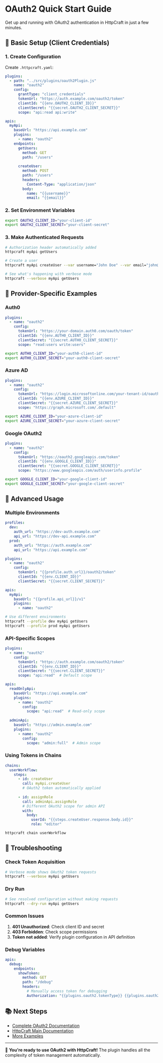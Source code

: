 # OAuth2 Quick Start Guide

Get up and running with OAuth2 authentication in HttpCraft in just a few minutes.

## 🚀 Basic Setup (Client Credentials)

### 1. Create Configuration

Create `.httpcraft.yaml`:

```yaml
plugins:
  - path: "../src/plugins/oauth2Plugin.js"
    name: "oauth2"
    config:
      grantType: "client_credentials"
      tokenUrl: "https://auth.example.com/oauth2/token"
      clientId: "{{env.OAUTH2_CLIENT_ID}}"
      clientSecret: "{{secret.OAUTH2_CLIENT_SECRET}}"
      scope: "api:read api:write"

apis:
  myApi:
    baseUrl: "https://api.example.com"
    plugins:
      - name: "oauth2"
    endpoints:
      getUsers:
        method: GET
        path: "/users"
      
      createUser:
        method: POST
        path: "/users"
        headers:
          Content-Type: "application/json"
        body:
          name: "{{username}}"
          email: "{{email}}"
```

### 2. Set Environment Variables

```bash
export OAUTH2_CLIENT_ID="your-client-id"
export OAUTH2_CLIENT_SECRET="your-client-secret"
```

### 3. Make Authenticated Requests

```bash
# Authorization header automatically added
httpcraft myApi getUsers

# Create a user
httpcraft myApi createUser --var username="John Doe" --var email="john@example.com"

# See what's happening with verbose mode
httpcraft --verbose myApi getUsers
```

## 🌟 Provider-Specific Examples

### Auth0

```yaml
plugins:
  - name: "oauth2"
    config:
      tokenUrl: "https://your-domain.auth0.com/oauth/token"
      clientId: "{{env.AUTH0_CLIENT_ID}}"
      clientSecret: "{{secret.AUTH0_CLIENT_SECRET}}"
      scope: "read:users write:users"
```

```bash
export AUTH0_CLIENT_ID="your-auth0-client-id"
export AUTH0_CLIENT_SECRET="your-auth0-client-secret"
```

### Azure AD

```yaml
plugins:
  - name: "oauth2"
    config:
      tokenUrl: "https://login.microsoftonline.com/your-tenant-id/oauth2/v2.0/token"
      clientId: "{{env.AZURE_CLIENT_ID}}"
      clientSecret: "{{secret.AZURE_CLIENT_SECRET}}"
      scope: "https://graph.microsoft.com/.default"
```

```bash
export AZURE_CLIENT_ID="your-azure-client-id"
export AZURE_CLIENT_SECRET="your-azure-client-secret"
```

### Google OAuth2

```yaml
plugins:
  - name: "oauth2"
    config:
      tokenUrl: "https://oauth2.googleapis.com/token"
      clientId: "{{env.GOOGLE_CLIENT_ID}}"
      clientSecret: "{{secret.GOOGLE_CLIENT_SECRET}}"
      scope: "https://www.googleapis.com/auth/userinfo.profile"
```

```bash
export GOOGLE_CLIENT_ID="your-google-client-id"
export GOOGLE_CLIENT_SECRET="your-google-client-secret"
```

## 🔧 Advanced Usage

### Multiple Environments

```yaml
profiles:
  dev:
    auth_url: "https://dev-auth.example.com"
    api_url: "https://dev-api.example.com"
  prod:
    auth_url: "https://auth.example.com"
    api_url: "https://api.example.com"

plugins:
  - name: "oauth2"
    config:
      tokenUrl: "{{profile.auth_url}}/oauth2/token"
      clientId: "{{env.CLIENT_ID}}"
      clientSecret: "{{secret.CLIENT_SECRET}}"

apis:
  myApi:
    baseUrl: "{{profile.api_url}}/v1"
    plugins:
      - name: "oauth2"
```

```bash
# Use different environments
httpcraft --profile dev myApi getUsers
httpcraft --profile prod myApi getUsers
```

### API-Specific Scopes

```yaml
plugins:
  - name: "oauth2"
    config:
      tokenUrl: "https://auth.example.com/oauth2/token"
      clientId: "{{env.CLIENT_ID}}"
      clientSecret: "{{secret.CLIENT_SECRET}}"
      scope: "api:read"  # Default scope

apis:
  readOnlyApi:
    baseUrl: "https://api.example.com"
    plugins:
      - name: "oauth2"
        config:
          scope: "api:read"  # Read-only scope
  
  adminApi:
    baseUrl: "https://admin.example.com"
    plugins:
      - name: "oauth2"
        config:
          scope: "admin:full"  # Admin scope
```

### Using Tokens in Chains

```yaml
chains:
  userWorkflow:
    steps:
      - id: createUser
        call: myApi.createUser
        # OAuth2 token automatically applied
      
      - id: assignRole
        call: adminApi.assignRole
        # Different OAuth2 scope for admin API
        with:
          body:
            userId: "{{steps.createUser.response.body.id}}"
            role: "editor"
```

```bash
httpcraft chain userWorkflow
```

## 🐛 Troubleshooting

### Check Token Acquisition

```bash
# Verbose mode shows OAuth2 token requests
httpcraft --verbose myApi getUsers
```

### Dry Run

```bash
# See resolved configuration without making requests
httpcraft --dry-run myApi getUsers
```

### Common Issues

1. **401 Unauthorized**: Check client ID and secret
2. **403 Forbidden**: Check scope permissions
3. **Token not added**: Verify plugin configuration in API definition

### Debug Variables

```yaml
apis:
  debug:
    endpoints:
      showToken:
        method: GET
        path: "/debug"
        headers:
          # Manually access token for debugging
          Authorization: "{{plugins.oauth2.tokenType}} {{plugins.oauth2.accessToken}}"
```

## 📚 Next Steps

- [Complete OAuth2 Documentation](oauth2-plugin.md)
- [HttpCraft Main Documentation](../README.md)
- [More Examples](../examples/features/oauth2/client_credentials.yaml)

---

🎉 **You're ready to use OAuth2 with HttpCraft!** The plugin handles all the complexity of token management automatically. 